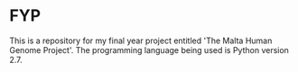 # FYP
This is a repository for my final year project entitled 'The Malta Human Genome Project'.  The programming language being used is Python version 2.7.  
